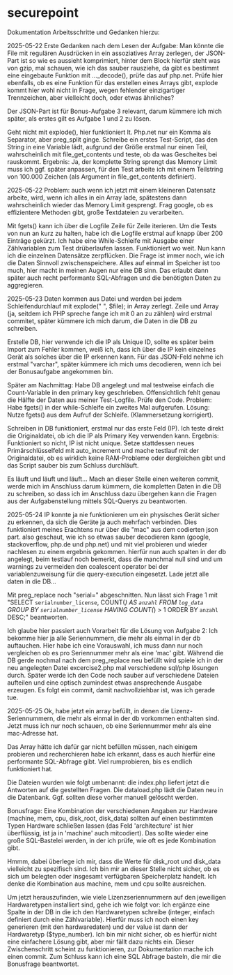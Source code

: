 # securepoint
Dokumentation Arbeitsschritte und Gedanken hierzu:

2025-05-22
Erste Gedanken nach dem Lesen der Aufgabe:
Man könnte die File mit regulären Ausdrücken in ein assoziatives Array zerlegen, der JSON-Part ist so wie es aussieht komprimiert, hinter dem Block hierfür steht was von gzip, mal schauen, wie ich das sauber rausziehe, da gibt es bestimmt eine eingebaute Funktion mit ..._decode(), prüfe das auf php.net. Prüfe hier ebenfalls, ob es eine Funktion für das erstellen eines Arrays gibt, explode kommt hier wohl nicht in Frage, wegen fehlender einzigartiger Trennzeichen, aber vielleicht doch, oder etwas ähnliches?

Der JSON-Part ist für Bonus-Aufgabe 3 relevant, darum kümmere ich mich später, als erstes gilt es Aufgabe 1 und 2 zu lösen.

Geht nicht mit explode(), hier funktioniert lt. Php.net nur ein Komma als Separator, aber preg_split ginge. Schreibe ein erstes Test-Script, das den String in eine Variable lädt, aufgrund der Größe erstmal nur einen Teil, wahrscheinlich mit file_get_contents und teste, ob da was Gescheites bei rauskommt. Ergebnis: Ja, der komplette String sprengt das Memory Limit muss ich ggf. später anpassen, für den Test arbeite ich mit einem Teilstring von 100.000 Zeichen (als Argument in file_get_contents definiert).

2025-05-22
Problem: auch wenn ich jetzt mit einem kleineren Datensatz arbeite, wird, wenn ich alles in ein Array lade, spätestens dann wahrscheinlich wieder das Memory Limit gesprengt. Frag google, ob es effizientere Methoden gibt, große Textdateien zu verarbeiten.

Mit fgets() kann ich über die Logfile Zeile für Zeile iterieren. Um die Tests von nun an kurz zu halten, habe ich die Logfile erstmal auf knapp über 200 Einträge gekürzt. Ich habe eine While-Schleife mit Ausgabe einer Zählvariablen zum Test drüberlaufen lassen. Funktioniert wo weit. Nun kann ich die einzelnen Datensätze zerpflücken. Die Frage ist immer noch, wie ich die Daten Sinnvoll zwischenspeichere. Alles auf einmal im Speicher ist too much, hier macht in meinen Augen nur eine DB sinn. Das erlaubt dann später auch recht performante SQL-Abfragen und die benötigten Daten zu aggregieren.

2025-05-23
Daten kommen aus Datei und werden bei jedem Schleifendurchlauf mit explode(" ", $file); in Array zerlegt. Zeile und Array (ja, seitdem ich PHP spreche fange ich mit 0 an zu zählen) wird erstmal commitet, später kümmere ich mich darum, die Daten in die DB zu schreiben. 

Erstelle DB, hier verwende ich die IP als Unique ID, sollte es später beim Import zum Fehler kommen, weiß ich, dass ich über die IP kein einzelnes Gerät als solches über die IP erkennen kann. 
Für das JSON-Feld nehme ich erstmal "varchar", später kümmere ich mich ums decodieren, wenn ich bei der Bonusaufgabe angekommen bin.

Später am Nachmittag: Habe DB angelegt und mal testweise einfach die Count-Variable in den primary key geschrieben. Offensichtlich fehlt genau die Hälfte der Daten aus meiner Test-Logfile. Prüfe den Code.
Problem: Habe fgets() in der while-Schleife ein zweites Mal aufgerufen. Lösung: Nutze fgets() aus dem Aufruf der Schleife. (Klammersetzung korrigiert).

Schreiben in DB funktioniert, erstmal nur das erste Feld (IP). Ich teste direkt die Originaldatei, ob ich die IP als Primary Key verwenden kann. Ergebnis: Funktioniert so nicht, IP ist nicht unique. Setze stattdessen neues Primärschlüsselfeld mit auto_increment und mache testlauf mit der Originaldatei, ob es wirklich keine RAM-Probleme oder dergleichen gibt und das Script sauber bis zum Schluss durchläuft.

Es läuft und läuft und läuft... Mach an dieser Stelle einen weiteren commit, werde mich im Anschluss darum kümmern, die kompletten Daten in die DB zu schreiben, so dass ich im Anschluss dazu übergehen kann die Fragen aus der Aufgabenstellung mittels SQL-Querys zu beantworten.

2025-05-24
IP konnte ja nie funktionieren um ein physisches Gerät sicher zu erkennen, da sich die Geräte ja auch mehrfach verbinden. Dies funktioniert meines Erachtens nur über die "mac" aus dem codierten json part. also geschaut, wie ich so etwas sauber decodieren kann (google, stackoverflow, php.de und php.net) und mit viel probieren und wieder nachlesen zu einem ergebnis gekommen. hierfür nun auch spalten in der db angelegt, beim testlauf noch bemerkt, dass die manchmal null sind und um warnings zu vermeiden den coalescent operator bei der variablenzuweisung für die query-execution eingesetzt. Lade jetzt alle daten in die DB...

Mit preg_replace noch "serial=" abgeschnitten. Nun lässt sich Frage 1 mit "SELECT `serialnumber_license`, COUNT(*) AS `anzahl` FROM `log_data` GROUP BY `serialnumber_license` HAVING COUNT(*) > 1 ORDER BY `anzahl` DESC;" beantworten.

Ich glaube hier passiert auch Vorarbeit für die Lösung von Aufgabe 2: Ich bekomme hier ja alle Seriennummern, die mehr als einmal in der db auftauchen. Hier habe ich eine Vorauswahl, ich muss dann nur noch vergleichen ob es pro Seriennummer mehr als eine 'mac' gibt. Während die DB gerde nochmal nach dem preg_replace neu befüllt wird spiele ich in der neu angelegten Datei excercise2.php mal verschiedene sql/php lösungen durch. Später werde ich den Code noch sauber auf verschiedene Dateien aufteilen und eine optisch zumindest etwas ansprechende Ausgabe erzeugen. Es folgt ein commit, damit nachvollziehbar ist, was ich gerade tue.

2025-05-25
Ok, habe jetzt ein array befüllt, in denen die Lizenz-Seriennummern, die mehr als einmal in der db vorkommen enthalten sind. Jetzt muss ich nur noch schauen, ob eine Seriennummer mehr als eine mac-Adresse hat.

Das Array hätte ich dafür gar nicht befüllen müssen, nach einigem probieren und recherchieren habe ich erkannt, dass es auch hierfür eine performante SQL-Abfrage gibt. Viel rumprobieren, bis es endlich funktioniert hat.

Die Dateien wurden wie folgt umbenannt: die index.php liefert jetzt die Antworten auf die gestellten Fragen. Die dataload.php lädt die Daten neu in die Datenbank. Ggf. sollten diese vorher manuell gelöscht werden.

Bonusfrage: Eine Kombination der verschiedenen Angaben zur Hardware (machine, mem, cpu, disk_root, disk_data) sollten auf einen bestimmten Typen Hardware schließen lassen (das Feld 'architecture' ist hier überflüssig, ist ja in 'machine' auch mitcodiert). Das sollte wieder eine große SQL-Bastelei werden, in der ich prüfe, wie oft es jede Kombination gibt.

Hmmm, dabei überlege ich mir, dass die Werte für disk_root und disk_data vielleicht zu spezifisch sind. Ich bin mir an dieser Stelle nicht sicher, ob es sich um belegten oder insgesamt verfügbaren Speicherplatz handelt. Ich denke die Kombination aus machine, mem und cpu sollte ausreichen.

Um jetzt herauszufinden, wie viele Lizenzseriennummern auf den jeweiligen Hardwaretypen installiert sind, gehe ich wie folgt vor: Ich ergänze eine Spalte in der DB in die ich den Hardwaretypen schreibe (integer, einfach definiert durch eine Zählvariable). Hierfür muss ich noch einen key generieren (mit den hardwaredaten) und der value ist dann der Hardwaretyp ($type_number). Ich bin mir nicht sicher, ob es hierfür nicht eine einfachere Lösung gibt, aber mir fällt dazu nichts ein. Dieser Zwischenschritt scheint zu funktionieren, zur Dokumentation mache ich einen commit.
Zum Schluss kann ich eine SQL Abfrage basteln, die mir die Bonusfrage beantwortet.
